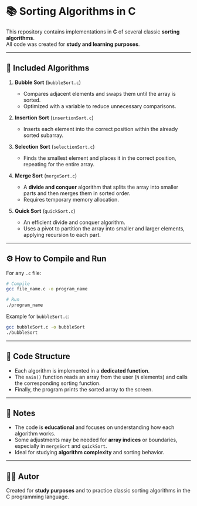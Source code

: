 # 📚 Sorting Algorithms in C

This repository contains implementations in **C** of several classic **sorting algorithms**.  
All code was created for **study and learning purposes**.

---

## 📂 Included Algorithms

1. **Bubble Sort** (`bubbleSort.c`)  
   - Compares adjacent elements and swaps them until the array is sorted.  
   - Optimized with a variable to reduce unnecessary comparisons.

2. **Insertion Sort** (`insertionSort.c`)  
   - Inserts each element into the correct position within the already sorted subarray.  

3. **Selection Sort** (`selectionSort.c`)  
   - Finds the smallest element and places it in the correct position, repeating for the entire array.  

4. **Merge Sort** (`mergeSort.c`)  
   - A **divide and conquer** algorithm that splits the array into smaller parts and then merges them in sorted order.  
   - Requires temporary memory allocation.

5. **Quick Sort** (`quickSort.c`)  
   - An efficient divide and conquer algorithm.  
   - Uses a pivot to partition the array into smaller and larger elements, applying recursion to each part.

---

## ⚙️ How to Compile and Run

For any `.c` file:

```bash
# Compile
gcc file_name.c -o program_name

# Run
./program_name
```
Example for `bubbleSort.c`:

```bash
gcc bubbleSort.c -o bubbleSort
./bubbleSort
```

---

## 📄 Code Structure

- Each algorithm is implemented in a **dedicated function**.  
- The `main()` function reads an array from the user (`N` elements) and calls the corresponding sorting function.  
- Finally, the program prints the sorted array to the screen.

---

## 🧠 Notes

- The code is **educational** and focuses on understanding how each algorithm works.
- Some adjustments may be needed for **array indices** or boundaries, especially in `mergeSort` and `quickSort`.
- Ideal for studying **algorithm complexity** and sorting behavior.

---

## 👨‍💻 Autor

Created for **study purposes** and to practice classic sorting algorithms in the C programming language.
